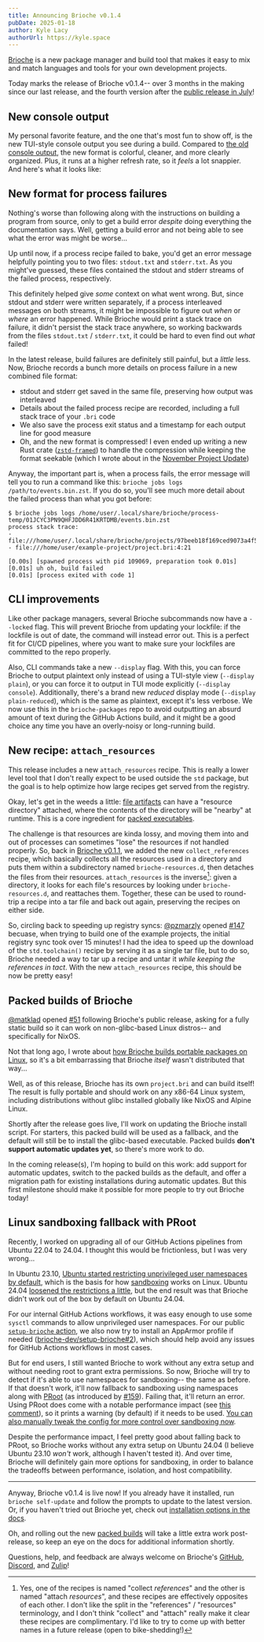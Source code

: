 ```yaml
---
title: Announcing Brioche v0.1.4
pubDate: 2025-01-18
author: Kyle Lacy
authorUrl: https://kyle.space
---
```


[Brioche](https://brioche.dev/) is a new package manager and build tool that makes it easy to mix and match languages and tools for your own development projects.

Today marks the release of Brioche v0.1.4-- over 3 months in the making since our last release, and the fourth version after the [public release in July](https://brioche.dev/blog/announcing-brioche/)!

## New console output

My personal favorite feature, and the one that's most fun to show off, is the new TUI-style console output you see during a build. Compared to [the old console output](https://asciinema.org/a/9W15OfFdkIljSS2tVrIlWKIlX), the new format is colorful, cleaner, and more clearly organized. Plus, it runs at a higher refresh rate, so it _feels_ a lot snappier. And here's what it looks like:

<div>
  <script src="https://asciinema.org/a/681816.js" id="asciicast-681816" async="true"></script>
</div>

## New format for process failures

Nothing's worse than following along with the instructions on building a program from source, only to get a build error _despite_ doing everything the documentation says. Well, getting a build error and not being able to see what the error was might be worse...

Up until now, if a process recipe failed to bake, you'd get an error message helpfully pointing you to two files: `stdout.txt` and `stderr.txt`. As you might've guessed, these files contained the stdout and stderr streams of the failed process, respectively.

This definitely helped give _some_ context on what went wrong. But, since stdout and stderr were written separately, if a process interleaved messages on both streams, it might be impossible to figure out _when_ or _where_ an error happened. While Brioche would print a stack trace on failure, it didn't persist the stack trace anywhere, so working backwards from the files `stdout.txt` / `stderr.txt`, it could be hard to even find out _what_ failed!

In the latest release, build failures are definitely still painful, but a _little_ less. Now, Brioche records a bunch more details on process failure in a new combined file format:

- stdout and stderr get saved in the same file, preserving how output was interleaved
- Details about the failed process recipe are recorded, including a full stack trace of your `.bri` code
- We also save the process exit status and a timestamp for each output line for good measure
- Oh, and the new format is compressed! I even ended up writing a new Rust crate ([`zstd-framed`](https://crates.io/crates/zstd-framed)) to handle the compression while keeping the format seekable (which I wrote about in the [November Project Update](/blog/project-update-2024-11))

Anyway, the important part is, when a process fails, the error message will tell you to run a command like this: `brioche jobs logs /path/to/events.bin.zst`. If you do so, you'll see much more detail about the failed process than what you got before:

```console
$ brioche jobs logs /home/user/.local/share/brioche/process-temp/01JCYC3PN9QHFJDD6R41KRTDMB/events.bin.zst
process stack trace:
- file:///home/user/.local/share/brioche/projects/97beeb18f169ced9073a4f542f4195ef675ca4b1407170a247485c21545987bf/extra/run_bash.bri:42:14
- file:///home/user/example-project/project.bri:4:21

[0.00s] [spawned process with pid 109069, preparation took 0.01s]
[0.01s] uh oh, build failed
[0.01s] [process exited with code 1]
```

## CLI improvements

Like other package managers, several Brioche subcommands now have a `--locked` flag. This will prevent Brioche from updating your lockfile: if the lockfile is out of date, the command will instead error out. This is a perfect fit for CI/CD pipelines, where you want to make sure your lockfiles are committed to the repo properly.

Also, CLI commands take a new `--display` flag. With this, you can force Brioche to output plaintext only instead of using a TUI-style view (`--display plain`), or you can force it to output in TUI mode explicitly (`--display console`). Additionally, there's a brand new _reduced_ display mode (`--display plain-reduced`), which is the same as plaintext, except it's less verbose. We now use this in the `brioche-packages` repo to avoid outputting an absurd amount of text during the GitHub Actions build, and it might be a good choice any time you have an overly-noisy or long-running build.

## New recipe: `attach_resources`

This release includes a new `attach_resources` recipe. This is really a lower level tool that I don't really expect to be used outside the `std` package, but the goal is to help optimize how large recipes get served from the registry.

Okay, let's get in the weeds a little: [file artifacts](/docs/core-concepts/artifacts#files) can have a "resource directory" attached, where the contents of the directory will be "nearby" at runtime. This is a core ingredient for [packed executables](/docs/how-it-works/packed-executables).

The challenge is that resources are kinda lossy, and moving them into and out of processes can sometimes "lose" the resources if not handled properly. So, back in [Brioche v0.1.1](https://github.com/brioche-dev/brioche/releases/tag/v0.1.1), we added the new `collect_references` recipe, which basically collects all the resources used in a directory and puts them within a subdirectory named `brioche-resources.d`, then detaches the files from their resources. `attach_resources` is the inverse[^attach-resources-and-collect-references-naming]: given a directory, it looks for each file's resources by looking under `brioche-resources.d`, and reattaches them. Together, these can be used to round-trip a recipe into a tar file and back out again, preserving the recipes on either side.

So, circling back to speeding up registry syncs: [@pzmarzly](https://github.com/brioche-dev/brioche/issues/147) opened [#147](https://github.com/brioche-dev/brioche/issues/147) becuase, when trying to build one of the example projects, the initial registry sync took over 15 minutes! I had the idea to speed up the download of the `std.toolchain()` recipe by serving it as a single tar file, but to do so, Brioche needed a way to tar up a recipe and untar it _while keeping the references in tact_. With the new `attach_resources` recipe, this should be now be pretty easy!

## Packed builds of Brioche

[@matklad](https://github.com/matklad) opened [#51](https://github.com/brioche-dev/brioche/issues/51) following Brioche's public release, asking for a fully static build so it can work on non-glibc-based Linux distros-- and specifically for NixOS.

Not that long ago, I wrote about [how Brioche builds portable packages on Linux](/blog/portable-dynamically-linked-packages-on-linux), so it's a bit embarrassing that Brioche _itself_ wasn't distributed that way...

Well, as of this release, Brioche has its own `project.bri` and can build itself! The result is fully portable and should work on any x86-64 Linux system, including distributions without glibc installed globally like NixOS and Alpine Linux.

Shortly after the release goes live, I'll work on updating the Brioche install script. For starters, this packed build will be used as a fallback, and the default will still be to install the glibc-based executable. Packed builds **don't support automatic updates yet**, so there's more work to do.

In the coming release(s), I'm hoping to build on this work: add support for automatic updates, switch to the packed builds as the default, and offer a migration path for existing installations during automatic updates. But this first milestone should make it possible for more people to try out Brioche today!

## Linux sandboxing fallback with PRoot

Recently, I worked on upgrading all of our GitHub Actions pipelines from Ubuntu 22.04 to 24.04. I thought this would be frictionless, but I was very wrong...

In Ubuntu 23.10, [Ubuntu started restricting unprivileged user namespaces by default](https://ubuntu.com/blog/ubuntu-23-10-restricted-unprivileged-user-namespaces), which is the basis for how [sandboxing](/docs/how-it-works/sandboxing) works on Linux. Ubuntu 24.04 [loosened the restrictions a little](https://ubuntu.com/blog/whats-new-in-security-for-ubuntu-24-04-lts#:~:text=22.04%20LTS.-,Unprivileged%20user%20namespace%20restrictions,-Unprivileged%20user%20namespaces), but the end result was that Brioche didn't work out of the box by default on Ubuntu 24.04.

For our internal GitHub Actions workflows, it was easy enough to use some `sysctl` commands to allow unprivileged user namespaces. For our public [`setup-brioche` action](https://github.com/brioche-dev/setup-brioche), we also now try to install an AppArmor profile if needed ([brioche-dev/setup-brioche#2](https://github.com/brioche-dev/setup-brioche/pull/2)), which should help avoid any issues for GitHub Actions workflows in most cases.

But for end users, I still wanted Brioche to work without any extra setup and without needing root to grant extra permissions. So now, Brioche will try to detect if it's able to use namespaces for sandboxing-- the same as before. If that doesn't work, it'll now fallback to sandboxing using namespaces along with [PRoot](https://proot-me.github.io/) (as introduced by [#159](https://github.com/brioche-dev/brioche/pull/159)). Failing that, it'll return an error. Using PRoot does come with a notable performance impact (see [this comment](https://github.com/brioche-dev/brioche/pull/159#issuecomment-2589262344)), so it prints a warning (by default) if it needs to be used. [You can also manually tweak the config for more control over sandboxing now](/docs/configuration#sandbox-configuration).

Despite the performance impact, I feel pretty good about falling back to PRoot, so Brioche works without any extra setup on Ubuntu 24.04 (I believe Ubuntu 23.10 _won't_ work, although I haven't tested it). And over time, Brioche will definitely gain more options for sandboxing, in order to balance the tradeoffs between performance, isolation, and host compatibility.

---

Anyway, Brioche v0.1.4 is live now! If you already have it installed, run `brioche self-update` and follow the prompts to update to the latest version. Or, if you haven't tried out Brioche yet, check out [installation options in the docs](/docs/installation).

Oh, and rolling out the new [packed builds](#packed-builds-of-brioche) will take a little extra work post-release, so keep an eye on the docs for additional information shortly.

Questions, help, and feedback are always welcome on Brioche's [GitHub](https://github.com/brioche-dev/brioche), [Discord](https://discord.gg/cw5QeWv4E5), and [Zulip](https://brioche.zulipchat.com/)!


[^attach-resources-and-collect-references-naming]: Yes, one of the recipes is named "collect _references_" and the other is named "attach _resources_", and these recipes are effectively opposites of each other. I don't like the split in the "references" / "resources" terminology, and I don't think "collect" and "attach" really make it clear these recipes are complimentary. I'd like to try to come up with better names in a future release (open to bike-shedding!)
